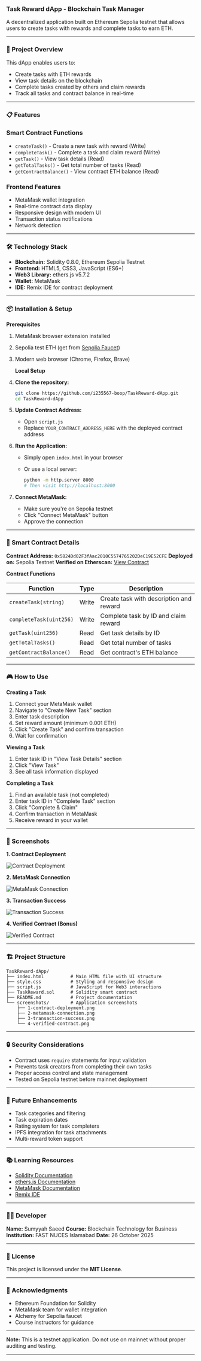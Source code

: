 ### Task Reward dApp - Blockchain Task Manager

A decentralized application built on Ethereum Sepolia testnet that allows users to create tasks with rewards and complete tasks to earn ETH.

---

### 🎯 Project Overview

This dApp enables users to:
- Create tasks with ETH rewards
- View task details on the blockchain
- Complete tasks created by others and claim rewards
- Track all tasks and contract balance in real-time

---

### 📋 Features

### Smart Contract Functions
- `createTask()` - Create a new task with reward (Write)
- `completeTask()` - Complete a task and claim reward (Write)
- `getTask()` - View task details (Read)
- `getTotalTasks()` - Get total number of tasks (Read)
- `getContractBalance()` - View contract ETH balance (Read)

### Frontend Features
- MetaMask wallet integration  
- Real-time contract data display  
- Responsive design with modern UI  
- Transaction status notifications  
- Network detection  

---

### 🛠️ Technology Stack

- **Blockchain:** Solidity 0.8.0, Ethereum Sepolia Testnet  
- **Frontend:** HTML5, CSS3, JavaScript (ES6+)  
- **Web3 Library:** ethers.js v5.7.2  
- **Wallet:** MetaMask  
- **IDE:** Remix IDE for contract deployment  

---

### 📦 Installation & Setup

**Prerequisites**
1. MetaMask browser extension installed  
2. Sepolia test ETH (get from [Sepolia Faucet](https://sepoliafaucet.com/))  
3. Modern web browser (Chrome, Firefox, Brave)  

   **Local Setup**

1. **Clone the repository:**
   ```bash
   git clone https://github.com/i235567-boop/TaskReward-dApp.git
   cd TaskReward-dApp


2. **Update Contract Address:**

   * Open `script.js`
   * Replace `YOUR_CONTRACT_ADDRESS_HERE` with the deployed contract address

3. **Run the Application:**

   * Simply open `index.html` in your browser
   * Or use a local server:

     ```bash
     python -m http.server 8000
     # Then visit http://localhost:8000
     ```

4. **Connect MetaMask:**

   * Make sure you're on Sepolia testnet
   * Click "Connect MetaMask" button
   * Approve the connection

---

### 📝 Smart Contract Details

**Contract Address:** `0x5824Dd02F3fAac2010C5574765202DeC19E52CFE`
**Deployed on:** Sepolia Testnet
**Verified on Etherscan:** [View Contract](https://sepolia.etherscan.io/address/0x5824Dd02F3fAac2010C5574765202DeC19E52CFE)

**Contract Functions**

| Function                | Type  | Description                             |
| ----------------------- | ----- | --------------------------------------- |
| `createTask(string)`    | Write | Create task with description and reward |
| `completeTask(uint256)` | Write | Complete task by ID and claim reward    |
| `getTask(uint256)`      | Read  | Get task details by ID                  |
| `getTotalTasks()`       | Read  | Get total number of tasks               |
| `getContractBalance()`  | Read  | Get contract's ETH balance              |

---

### 🎮 How to Use

**Creating a Task**

1. Connect your MetaMask wallet
2. Navigate to "Create New Task" section
3. Enter task description
4. Set reward amount (minimum 0.001 ETH)
5. Click "Create Task" and confirm transaction
6. Wait for confirmation

**Viewing a Task**

1. Enter task ID in "View Task Details" section
2. Click "View Task"
3. See all task information displayed

**Completing a Task**

1. Find an available task (not completed)
2. Enter task ID in "Complete Task" section
3. Click "Complete & Claim"
4. Confirm transaction in MetaMask
5. Receive reward in your wallet

---

### 📸 Screenshots

**1. Contract Deployment**

![Contract Deployment](screenshots/1-contract-deployment.png)

**2. MetaMask Connection**

![MetaMask Connection](screenshots/2-metamask-connection.png)

**3. Transaction Success**

![Transaction Success](screenshots/3-transaction-success.png)

**4. Verified Contract (Bonus)**

![Verified Contract](screenshots/4-verified-contract.png)

---

### 🏗️ Project Structure

```
TaskReward-dApp/
├── index.html          # Main HTML file with UI structure
├── style.css           # Styling and responsive design
├── script.js           # JavaScript for Web3 interactions
├── TaskReward.sol      # Solidity smart contract
├── README.md           # Project documentation
└── screenshots/        # Application screenshots
    ├── 1-contract-deployment.png
    ├── 2-metamask-connection.png
    ├── 3-transaction-success.png
    └── 4-verified-contract.png
```

---

### 🔒 Security Considerations

* Contract uses `require` statements for input validation
* Prevents task creators from completing their own tasks
* Proper access control and state management
* Tested on Sepolia testnet before mainnet deployment

---

### 🚀 Future Enhancements

* Task categories and filtering
* Task expiration dates
* Rating system for task completers
* IPFS integration for task attachments
* Multi-reward token support

---

### 📚 Learning Resources

* [Solidity Documentation](https://docs.soliditylang.org/)
* [ethers.js Documentation](https://docs.ethers.io/)
* [MetaMask Documentation](https://docs.metamask.io/)
* [Remix IDE](https://remix.ethereum.org/)

---

### 👨‍💻 Developer

**Name:** Sumyyah Saeed
**Course:** Blockchain Technology for Business
**Institution:** FAST NUCES Islamabad
**Date:** 26 October 2025

---

### 📄 License

This project is licensed under the **MIT License**.

---

### 🙏 Acknowledgments

* Ethereum Foundation for Solidity
* MetaMask team for wallet integration
* Alchemy for Sepolia faucet
* Course instructors for guidance

---

**Note:**
This is a testnet application. Do not use on mainnet without proper auditing and testing.

---



